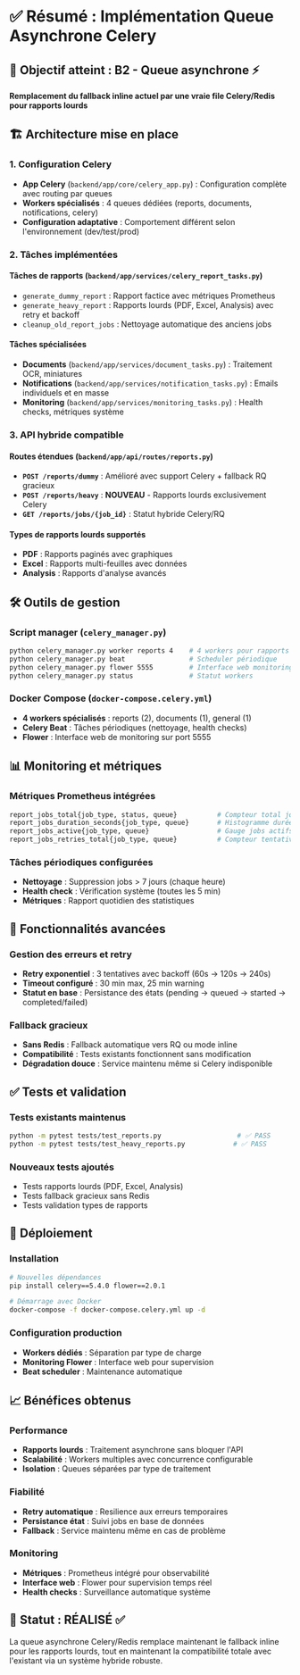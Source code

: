 # ✅ Résumé : Implémentation Queue Asynchrone Celery

## 🎯 Objectif atteint : B2 - Queue asynchrone ⚡

**Remplacement du fallback inline actuel par une vraie file Celery/Redis pour rapports lourds**

## 🏗️ Architecture mise en place

### 1. Configuration Celery
- **App Celery** (`backend/app/core/celery_app.py`) : Configuration complète avec routing par queues
- **Workers spécialisés** : 4 queues dédiées (reports, documents, notifications, celery)
- **Configuration adaptative** : Comportement différent selon l'environnement (dev/test/prod)

### 2. Tâches implémentées

#### Tâches de rapports (`backend/app/services/celery_report_tasks.py`)
- `generate_dummy_report` : Rapport factice avec métriques Prometheus
- `generate_heavy_report` : Rapports lourds (PDF, Excel, Analysis) avec retry et backoff
- `cleanup_old_report_jobs` : Nettoyage automatique des anciens jobs

#### Tâches spécialisées
- **Documents** (`backend/app/services/document_tasks.py`) : Traitement OCR, miniatures
- **Notifications** (`backend/app/services/notification_tasks.py`) : Emails individuels et en masse
- **Monitoring** (`backend/app/services/monitoring_tasks.py`) : Health checks, métriques système

### 3. API hybride compatible

#### Routes étendues (`backend/app/api/routes/reports.py`)
- **`POST /reports/dummy`** : Amélioré avec support Celery + fallback RQ gracieux
- **`POST /reports/heavy`** : **NOUVEAU** - Rapports lourds exclusivement Celery
- **`GET /reports/jobs/{job_id}`** : Statut hybride Celery/RQ

#### Types de rapports lourds supportés
- **PDF** : Rapports paginés avec graphiques
- **Excel** : Rapports multi-feuilles avec données
- **Analysis** : Rapports d'analyse avancés

## 🛠️ Outils de gestion

### Script manager (`celery_manager.py`)
```bash
python celery_manager.py worker reports 4    # 4 workers pour rapports
python celery_manager.py beat                # Scheduler périodique
python celery_manager.py flower 5555         # Interface web monitoring
python celery_manager.py status              # Statut workers
```

### Docker Compose (`docker-compose.celery.yml`)
- **4 workers spécialisés** : reports (2), documents (1), general (1)
- **Celery Beat** : Tâches périodiques (nettoyage, health checks)
- **Flower** : Interface web de monitoring sur port 5555

## 📊 Monitoring et métriques

### Métriques Prometheus intégrées
```python
report_jobs_total{job_type, status, queue}          # Compteur total jobs
report_jobs_duration_seconds{job_type, queue}       # Histogramme durées
report_jobs_active{job_type, queue}                 # Gauge jobs actifs
report_jobs_retries_total{job_type, queue}          # Compteur tentatives
```

### Tâches périodiques configurées
- **Nettoyage** : Suppression jobs > 7 jours (chaque heure)
- **Health check** : Vérification système (toutes les 5 min)
- **Métriques** : Rapport quotidien des statistiques

## 🔧 Fonctionnalités avancées

### Gestion des erreurs et retry
- **Retry exponentiel** : 3 tentatives avec backoff (60s → 120s → 240s)
- **Timeout configuré** : 30 min max, 25 min warning
- **Statut en base** : Persistance des états (pending → queued → started → completed/failed)

### Fallback gracieux
- **Sans Redis** : Fallback automatique vers RQ ou mode inline
- **Compatibilité** : Tests existants fonctionnent sans modification
- **Dégradation douce** : Service maintenu même si Celery indisponible

## ✅ Tests et validation

### Tests existants maintenus
```bash
python -m pytest tests/test_reports.py                   # ✅ PASS
python -m pytest tests/test_heavy_reports.py            # ✅ PASS
```

### Nouveaux tests ajoutés
- Tests rapports lourds (PDF, Excel, Analysis)
- Tests fallback gracieux sans Redis
- Tests validation types de rapports

## 🚀 Déploiement

### Installation
```bash
# Nouvelles dépendances
pip install celery==5.4.0 flower==2.0.1

# Démarrage avec Docker
docker-compose -f docker-compose.celery.yml up -d
```

### Configuration production
- **Workers dédiés** : Séparation par type de charge
- **Monitoring Flower** : Interface web pour supervision
- **Beat scheduler** : Maintenance automatique

## 📈 Bénéfices obtenus

### Performance
- **Rapports lourds** : Traitement asynchrone sans bloquer l'API
- **Scalabilité** : Workers multiples avec concurrence configurable
- **Isolation** : Queues séparées par type de traitement

### Fiabilité  
- **Retry automatique** : Resilience aux erreurs temporaires
- **Persistance état** : Suivi jobs en base de données
- **Fallback** : Service maintenu même en cas de problème

### Monitoring
- **Métriques** : Prometheus intégré pour observabilité
- **Interface web** : Flower pour supervision temps réel
- **Health checks** : Surveillance automatique système

## 🎉 Statut : RÉALISÉ ✅

La queue asynchrone Celery/Redis remplace maintenant le fallback inline pour les rapports lourds, tout en maintenant la compatibilité totale avec l'existant via un système hybride robuste.
